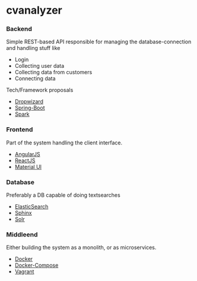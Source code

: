 # cvanalyzer

### Backend

Simple REST-based API responsible for managing the database-connection
and handling stuff like
* Login
* Collecting user data
* Collecting data from customers
* Connecting data

Tech/Framework proposals

* [Dropwizard](http://www.dropwizard.io/0.9.2/docs/)
* [Spring-Boot](http://projects.spring.io/spring-boot/)
* [Spark](http://sparkjava.com/)

### Frontend

Part of the system handling the client interface.

* [AngularJS](https://angularjs.org/)
* [ReactJS](http://reactjs.net/)
* [Material UI](http://www.material-ui.com/#/)

### Database

Preferably a DB capable of doing textsearches

* [ElasticSearch](https://www.javacodegeeks.com/2013/04/getting-started-with-elasticsearch.html)
* [Sphinx](http://sphinxsearch.com/about/sphinx/)
* [Solr](http://lucene.apache.org/solr/)

### Middleend

Either building the system as a monolith, or as microservices.

* [Docker](https://www.docker.com/)
* [Docker-Compose](https://docs.docker.com/compose/)
* [Vagrant](https://www.vagrantup.com/)
